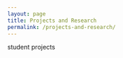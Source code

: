 ```yaml
---
layout: page
title: Projects and Research
permalink: /projects-and-research/
---
```


student projects

